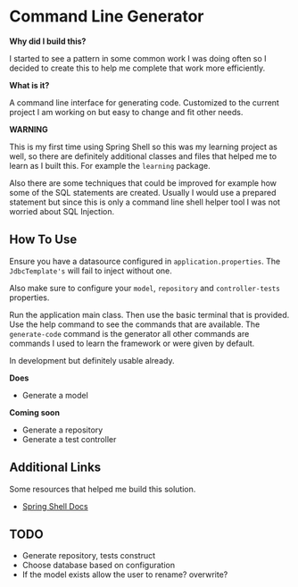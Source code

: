 # Command Line Generator

**Why did I build this?**

I started to see a pattern in some common work I was doing often so I decided to create this to
help me complete that work more efficiently.

**What is it?**

A command line interface for generating code.  Customized to the current project I am working
on but easy to change and fit other needs.

**WARNING**

This is my first time using Spring Shell so this was my learning project as well, so there are definitely
additional classes and files that helped me to learn as I built this.  For example the `learning` package.

Also there are some techniques that could be improved for example how some of the SQL statements are created.  Usually
I would use a prepared statement but since this is only a command line shell helper tool I was not worried about SQL 
Injection.

## How To Use

Ensure you have a datasource configured in `application.properties`.  The `JdbcTemplate's` will fail to inject
without one.  

Also make sure to configure your `model`, `repository` and `controller-tests` properties.

Run the application main class.  Then use the basic terminal that is provided.  Use the help
command to see the commands that are available.  The `generate-code` command is the generator
all other commands are commands I used to learn the framework or were given by default.

In development but definitely usable already.

**Does**

- Generate a model

**Coming soon**

- Generate a repository
- Generate a test controller

## Additional Links

Some resources that helped me build this solution.

- [Spring Shell Docs](https://spring.io/projects/spring-shell)

## TODO

- Generate repository, tests construct
- Choose database based on configuration
- If the model exists allow the user to rename? overwrite?
